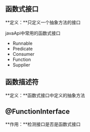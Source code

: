 ## 函数式接口

**定义：**只定义一个抽象方法的接口

javaApi中常用的函数式接口

- Runnable
- Predicate
- Consumer
- Function
- Supplier

## 函数描述符

**定义：**函数式接口中定义的抽象方法

## @FunctionInterface

**作用：**检测接口是否是函数式接口